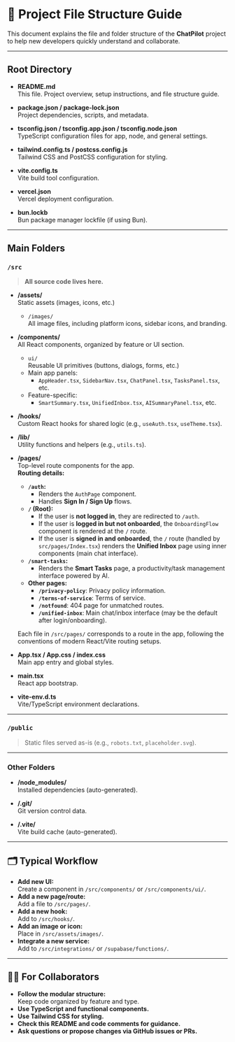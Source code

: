 # 📁 Project File Structure Guide

This document explains the file and folder structure of the **ChatPilot** project to help new developers quickly understand and collaborate.

---

## Root Directory

- **README.md**  
  This file. Project overview, setup instructions, and file structure guide.

- **package.json / package-lock.json**  
  Project dependencies, scripts, and metadata.

- **tsconfig.json / tsconfig.app.json / tsconfig.node.json**  
  TypeScript configuration files for app, node, and general settings.

- **tailwind.config.ts / postcss.config.js**  
  Tailwind CSS and PostCSS configuration for styling.

- **vite.config.ts**  
  Vite build tool configuration.

- **vercel.json**  
  Vercel deployment configuration.

- **bun.lockb**  
  Bun package manager lockfile (if using Bun).

---

## Main Folders

### `/src`

> **All source code lives here.**

- **/assets/**  
  Static assets (images, icons, etc.)
  - `/images/`  
    All image files, including platform icons, sidebar icons, and branding.

- **/components/**  
  All React components, organized by feature or UI section.
  - `ui/`  
    Reusable UI primitives (buttons, dialogs, forms, etc.)
  - Main app panels:  
    - `AppHeader.tsx`, `SidebarNav.tsx`, `ChatPanel.tsx`, `TasksPanel.tsx`, etc.
  - Feature-specific:  
    - `SmartSummary.tsx`, `UnifiedInbox.tsx`, `AISummaryPanel.tsx`, etc.

- **/hooks/**  
  Custom React hooks for shared logic (e.g., `useAuth.tsx`, `useTheme.tsx`).

- **/lib/**  
  Utility functions and helpers (e.g., `utils.ts`).

- **/pages/**  
  Top-level route components for the app.  
  **Routing details:**
  - **`/auth`:**  
    - Renders the `AuthPage` component.
    - Handles **Sign In / Sign Up** flows.
  - **`/` (Root):**  
    - If the user is **not logged in**, they are redirected to `/auth`.
    - If the user is **logged in but not onboarded**, the `OnboardingFlow` component is rendered at the `/` route.
    - If the user is **signed in and onboarded**, the `/` route (handled by `src/pages/Index.tsx`) renders the **Unified Inbox** page using inner components (main chat interface).
  - **`/smart-tasks`:**  
    - Renders the **Smart Tasks** page, a productivity/task management interface powered by AI.
  - **Other pages:**  
    - **`/privacy-policy`**: Privacy policy information.
    - **`/terms-of-service`**: Terms of service.
    - **`/notfound`**: 404 page for unmatched routes.
    - **`/unified-inbox`**: Main chat/inbox interface (may be the default after login/onboarding).

  Each file in `/src/pages/` corresponds to a route in the app, following the conventions of modern React/Vite routing setups.

- **App.tsx / App.css / index.css**  
  Main app entry and global styles.

- **main.tsx**  
  React app bootstrap.

- **vite-env.d.ts**  
  Vite/TypeScript environment declarations.

---

### `/public`

> Static files served as-is (e.g., `robots.txt`, `placeholder.svg`).

---

### Other Folders

- **/node_modules/**  
  Installed dependencies (auto-generated).

- **/.git/**  
  Git version control data.

- **/.vite/**  
  Vite build cache (auto-generated).

---

## 🗂️ Typical Workflow

- **Add new UI:**  
  Create a component in `/src/components/` or `/src/components/ui/`.
- **Add a new page/route:**  
  Add a file to `/src/pages/`.
- **Add a new hook:**  
  Add to `/src/hooks/`.
- **Add an image or icon:**  
  Place in `/src/assets/images/`.
- **Integrate a new service:**  
  Add to `/src/integrations/` or `/supabase/functions/`.

---

## 🧑‍💻 For Collaborators

- **Follow the modular structure:**  
  Keep code organized by feature and type.
- **Use TypeScript and functional components.**
- **Use Tailwind CSS for styling.**
- **Check this README and code comments for guidance.**
- **Ask questions or propose changes via GitHub issues or PRs.**
